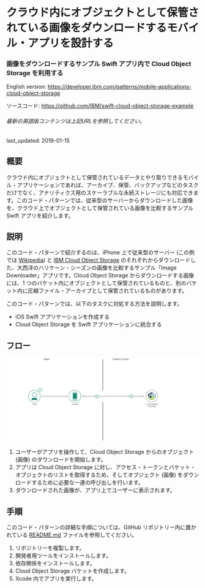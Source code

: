 # クラウド内にオブジェクトとして保管されている画像をダウンロードするモバイル・アプリを設計する

### 画像をダウンロードするサンプル Swift アプリ内で Cloud Object Storage を利用する

English version: https://developer.ibm.com/patterns/mobile-applications-cloud-object-storage

ソースコード: https://github.com/IBM/swift-cloud-object-storage-example

###### 最新の英語版コンテンツは上記URLを参照してください。
last_updated: 2019-01-15

 
## 概要

クラウド内にオブジェクトとして保管されているデータとやり取りできるモバイル・アプリケーションであれば、アーカイブ、保管、バックアップなどのタスクだけでなく、アナリティクス用のスケーラブルな永続ストレージにも対応できます。このコード・パターンでは、従来型のサーバーからダウンロードした画像を、クラウド上でオブジェクトとして保管されている画像を比較するサンプル Swift アプリを紹介します。

## 説明

このコード・パターンで紹介するのは、iPhone 上で従来型のサーバー (この例では [Wikipedia](https://en.wikipedia.org/wiki/Atlantic_hurricane_season)) と [IBM Cloud Object Storage](https://www.ibm.com/cloud/object-storage) のそれぞれからダウンロードした、大西洋のハリケーン・シーズンの画像を比較するサンプル「Image Downloader」アプリです。Cloud Object Storage からダウンロードする画像には、1 つのバケット内にオブジェクトとして保管されているものと、別のバケット内に圧縮ファイル・アーカイブとして保管されているものがあります。

このコード・パターンでは、以下のタスクに対処する方法を説明します。

* iOS Swift アプリケーションを作成する
* Cloud Object Storage を Swift アプリケーションに統合する

## フロー

![Cloud Object Storage アーキテクチャーでのフロー図](./images/cloud-object-storage.png)

1. ユーザーがアプリを操作して、Cloud Object Storage からのオブジェクト (画像) のダウンロードを開始します。
2. アプリは Cloud Object Storage に対し、アクセス・トークンとバケット・オブジェクトのリストを取得するため、そしてオブジェクト (画像) をダウンロードするために必要な一連の呼び出しを行います。
3. ダウンロードされた画像が、アプリ上でユーザーに表示されます。

## 手順

このコード・パターンの詳細な手順については、GitHub リポジトリー内に置かれている [README.md](https://github.com/IBM/swift-cloud-object-storage-example/blob/master/README.md) ファイルを参照してください。

1. リポジトリーを複製します。
2. 開発者用ツールをインストールします。
3. 依存関係をインストールします。
4. Cloud Object Storage バケットを作成します。
5. Xcode 内でアプリを実行します。
